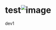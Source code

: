 # test![image](https://user-images.githubusercontent.com/9254318/146399129-04995276-68f0-4200-b3b4-a2266d8dbdee.png)
dev1
